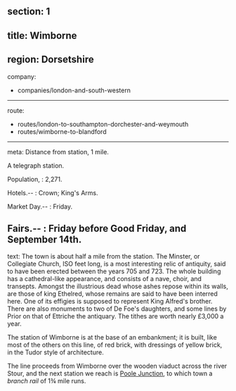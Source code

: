 ﻿section: 1
----
title: Wimborne
----
region: Dorsetshire
----
company:
- companies/london-and-south-western
----
route:
- routes/london-to-southampton-dorchester-and-weymouth
- routes/wimborne-to-blandford
----
meta: Distance from station, 1 mile.

A telegraph station.

Population,
: 2,271.

Hotels.--
: Crown; King's Arms.

Market Day.--
: Friday.

Fairs.--
: Friday before Good Friday, and September 14th.
----
text: The town is about half a mile from the station. The Minster, or Collegiate Church, ISO feet long, is a most interesting relic of antiquity, said to have been erected between the years 705 and 723. The whole building has a cathedral-like appearance, and consists of a nave, choir, and transepts. Amongst the illustrious dead whose ashes repose within its walls, are those of king Ethelred, whose remains are said to have been interred here. One of its effigies is supposed to represent King Alfred's brother. There are also monuments to two of De Foe's daughters, and some lines by Prior on that of Ettriche the antiquary. The tithes are worth nearly £3,000 a year.

The station of Wimborne is at the base of an embankment; it is built, like most of the others on this line, of red brick, with dressings of yellow brick, in the Tudor style of architecture.

The line proceeds from Wimborne over the wooden viaduct across the river Stour, and the next station we reach is [Poole Junction](/stations/poole-junction), to which town a *branch rail* of 1¾ mile runs.